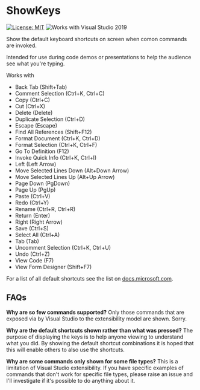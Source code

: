 # ShowKeys

[![License: MIT](https://img.shields.io/badge/License-MIT-green.svg)](LICENSE)
![Works with Visual Studio 2019](https://img.shields.io/static/v1.svg?label=VS&message=2019&color=5F2E96)

Show the default keyboard shortcuts on screen when comon commands are invoked.

Intended for use during code demos or presentations to help the audience see what you're typing.

Works with

- Back Tab (Shift+Tab)
- Comment Selection (Ctrl+K, Ctrl+C)
- Copy (Ctrl+C)
- Cut (Ctrl+X)
- Delete (Delete)
- Duplicate Selection (Ctrl+D)
- Escape (Escape)
- Find All References (Shift+F12)
- Format Document (Ctrl+K, Ctrl+D)
- Format Selection (Ctrl+K, Ctrl+F)
- Go To Definition (F12)
- Invoke Quick Info (Ctrl+K, Ctrl+I)
- Left (Left Arrow)
- Move Selected Lines Down (Alt+Down Arrow)
- Move Selected Lines Up (Alt+Up Arrow)
- Page Down (PgDown)
- Page Up (PgUp)
- Paste (Ctrl+V)
- Redo (Ctrl+Y)
- Rename (Ctrl+R, Ctrl+R)
- Return (Enter)
- Right (Right Arrow)
- Save (Ctrl+S)
- Select All (Ctrl+A)
- Tab (Tab)
- Uncomment Selection (Ctrl+K, Ctrl+U)
- Undo (Ctrl+Z)
- View Code (F7)
- View Form Designer (Shift+F7)

For a list of all default shortcuts see the list on [docs.microsoft.com](https://docs.microsoft.com/en-us/visualstudio/ide/default-keyboard-shortcuts-in-visual-studio?view=vs-2019).

## FAQs

**Why are so few commands supported?**
Only those commands that are exposed via by Visual Studio to the extensibility model are shown. Sorry.

**Why are the default shortcuts shown rather than what was pressed?**
The purpose of displaying the keys is to help anyone viewing to understand what you did. By showing the default shortcut combinations it is hoped that this will enable others to also use the shortcuts.

**Why are some commands only shown for some file types?**
This is a limitation of Visual Studio extensibility. If you have specific examples of commands that don't work for specific file types, please raise an issue and I'll investigate if it's possible to do anything about it.
